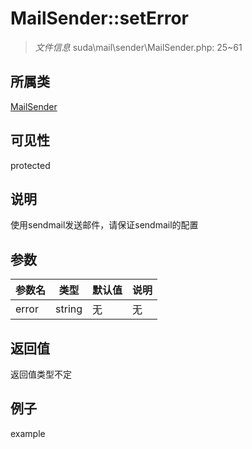 # MailSender::setError



> *文件信息* suda\mail\sender\MailSender.php: 25~61

## 所属类 

[MailSender](../MailSender.md)

## 可见性

 protected 

## 说明

使用sendmail发送邮件，请保证sendmail的配置


## 参数


| 参数名 | 类型 | 默认值 | 说明 |
|--------|-----|-------|-------|
| error |  string | 无 | 无 |



## 返回值

返回值类型不定


## 例子

example